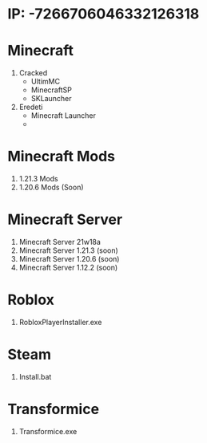# IP: -7266706046332126318

# Minecraft
1. Cracked
   - UltimMC
   - MinecraftSP
   - SKLauncher
3. Eredeti
   - Minecraft Launcher
   - 
# Minecraft Mods 
1. 1.21.3 Mods
2. 1.20.6 Mods (Soon)

# Minecraft Server
1. Minecraft Server 21w18a
2. Minecraft Server 1.21.3 (soon)
3. Minecraft Server 1.20.6 (soon)
4. Minecraft Server 1.12.2 (soon)

# Roblox
1. RobloxPlayerInstaller.exe

# Steam
1. Install.bat

# Transformice
1. Transformice.exe

